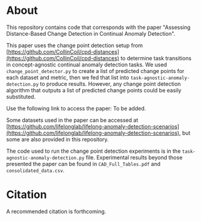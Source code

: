 # About

This repository contains code that corresponds with the paper "Assessing Distance-Based Change Detection in Continual Anomaly Detection".

This paper uses the change point detection setup from [https://github.com/CollinCoil/cpd-distances](https://github.com/CollinCoil/cpd-distances) to determine task transitions in concept-agnostic continual anomaly detection tasks. We used `change_point_detector.py` to create a list of predicted change points for each dataset and metric, then we fed that list into `task-agnostic-anomaly-detection.py` to produce results. However, any change point detection algorithm that outputs a list of predicted change points could be easily substituted. 

Use the following link to access the paper: To be added. 

Some datasets used in the paper can be accessed at [https://github.com/lifelonglab/lifelong-anomaly-detection-scenarios](https://github.com/lifelonglab/lifelong-anomaly-detection-scenarios), but some are also provided in this repository. 

The code used to run the change point detection experiments is in the `task-agnostic-anomaly-detection.py` file. Experimental results beyond those presented the paper can be found in `CAD_Full_Tables.pdf` and `consolidated_data.csv`. 

# Citation
A recommended citation is forthcoming. 
